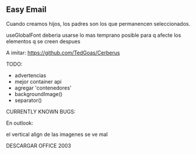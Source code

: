 ## Easy Email

Cuando creamos hijos, los padres son los que permanencen seleccionados.

useGlobalFont deberia usarse lo mas temprano posible para q afecte los elementos q se creen despues

A imitar: https://github.com/TedGoas/Cerberus

TODO:

-   advertencias
-   mejor container api
-   agregar 'contenedores'
-   backgroundImage()
-   separator()

CURRENTLY KNOWN BUGS:

En outlook:

el vertical align de las imagenes se ve mal

DESCARGAR OFFICE 2003
